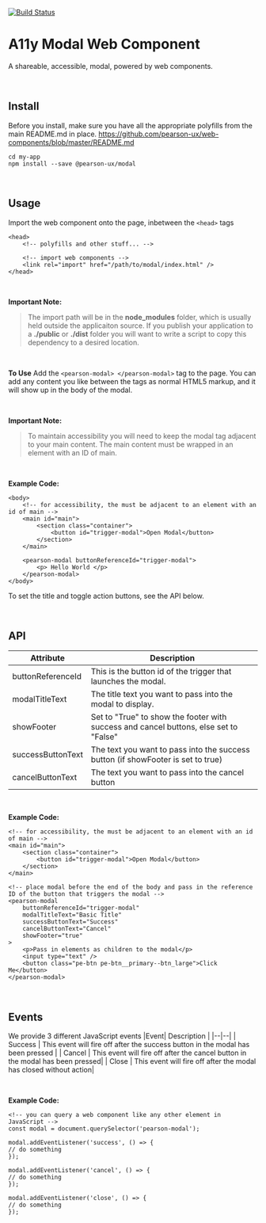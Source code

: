 
[![Build Status](https://travis-ci.com/pearson-ux/web-components.svg?token=yRiZW31ciCX2AwmRD34E&branch=master)](https://travis-ci.com/pearson-ux/web-components)

# A11y Modal Web Component

A shareable, accessible, modal, powered by web components.

<br>

## Install
Before you install, make sure you have all the appropriate polyfills from the main README.md in place.
https://github.com/pearson-ux/web-components/blob/master/README.md

    cd my-app
    npm install --save @pearson-ux/modal
 
<br>

## Usage

Import the web component onto the page, inbetween the `<head>` tags

    <head>
	    <!-- polyfills and other stuff... -->
	    
	    <!-- import web components -->
	    <link rel="import" href="/path/to/modal/index.html" />
	</head>

<br>

**Important Note:**

> The import path will be in the **node_modules** folder, which is
> usually held outside the applicaiton source.  If you publish your
> application to a **./public** or **./dist** folder you will want to
> write a script to copy this dependency to a desired location.

<br>

**To Use**
Add the `<pearson-modal> </pearson-modal>` tag to the page.  You can add any content you like between the tags as normal HTML5 markup, and it will show up in the body of the modal.

<br>

**Important Note:**  

> To maintain accessibility you will need to keep the modal tag adjacent
> to your main content.  The main content must be wrapped in an element
> with an ID of main.
> 

<br>

**Example Code:** 

    <body>
	    <!-- for accessibility, the must be adjacent to an element with an id of main -->
	    <main id="main">
	    	<section class="container">
	    		<button id="trigger-modal">Open Modal</button>
	    	</section>
	    </main>
	    
	    <pearson-modal buttonReferenceId="trigger-modal">
	    	<p> Hello World </p>
	    </pearson-modal>
    </body>

To set the title and toggle action buttons, see the API below.

<br>

## API 

| Attribute |  Description|
|--|--|
|buttonReferenceId  | This is the button id of the trigger that launches the modal. |
|modalTitleText  | The title text you want to pass into the modal to display. |
| showFooter | Set to "True" to show the footer with success and cancel buttons, else set to "False"|
|successButtonText | The text you want to pass into the success button (if showFooter is set to true)|
|cancelButtonText | The text you want to pass into the cancel button

<br>

**Example Code:** 

    <!-- for accessibility, the must be adjacent to an element with an id of main -->
    <main id="main">
    	<section class="container">
    		<button id="trigger-modal">Open Modal</button>
    	</section>
    </main>

    <!-- place modal before the end of the body and pass in the reference ID of the button that triggers the modal -->
    <pearson-modal
    	buttonReferenceId="trigger-modal"
    	modalTitleText="Basic Title"
    	successButtonText="Success"
    	cancelButtonText="Cancel"
    	showFooter="true"
    >
		<p>Pass in elements as children to the modal</p>
		<input type="text" />
		<button class="pe-btn pe-btn__primary--btn_large">Click Me</button>
    </pearson-modal>

<br>

## Events
We provide 3 different JavaScript events
|Event| Description |
|--|--|
| Success | This event will fire off after the success button in the modal has been pressed |
| Cancel |  This event will fire off after the cancel button in the modal has been pressed|
| Close |  This event will fire off after the modal has closed without action|

<br>

**Example Code:**

    <!-- you can query a web component like any other element in JavaScript -->
    const modal = document.querySelector('pearson-modal');

    modal.addEventListener('success', () => {  
    // do something
    });
    
    modal.addEventListener('cancel', () => {  
    // do something
    });
    
    modal.addEventListener('close', () => {  
    // do something
    });



